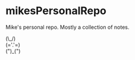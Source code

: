 # mikesPersonalRepo
Mike's personal repo. Mostly a collection of notes.

(\\\_\/) \
(='.'=) \
(")_(")
